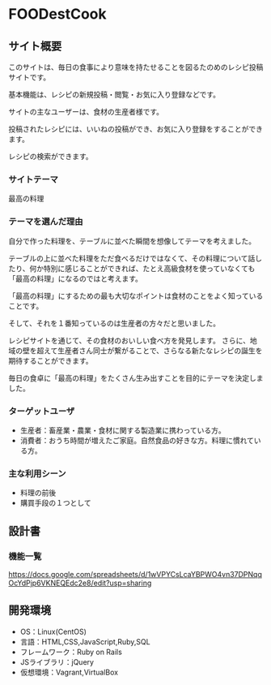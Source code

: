 # FOODestCook

## サイト概要
このサイトは、毎日の食事により意味を持たせることを図るたのめのレシピ投稿サイトです。

基本機能は、レシピの新規投稿・閲覧・お気に入り登録などです。

サイトの主なユーザーは、食材の生産者様です。

投稿されたレシピには、いいねの投稿ができ、お気に入り登録をすることができます。

レシピの検索ができます。


### サイトテーマ
最高の料理


### テーマを選んだ理由
自分で作った料理を、テーブルに並べた瞬間を想像してテーマを考えました。

テーブルの上に並べた料理をただ食べるだけではなくて、その料理について話したり、何か特別に感じることができれば、たとえ高級食材を使っていなくても「最高の料理」になるのではと考えます。

「最高の料理」にするための最も大切なポイントは食材のことをよく知っていることです。

そして、それを１番知っているのは生産者の方々だと思いました。

レシピサイトを通じて、その食材のおいしい食べ方を発見します。
さらに、地域の壁を超えて生産者さん同士が繋がることで、さらなる新たなレシピの誕生を期待することができます。

毎日の食卓に「最高の料理」をたくさん生み出すことを目的にテーマを決定しました。


### ターゲットユーザ
- 生産者：畜産業・農業・食材に関する製造業に携わっている方。
- 消費者：おうち時間が増えたご家庭。自然食品の好きな方。料理に慣れている方。

### 主な利用シーン
- 料理の前後
- 購買手段の１つとして

## 設計書



### 機能一覧
https://docs.google.com/spreadsheets/d/1wVPYCsLcaYBPWO4vn37DPNqqOcYdPjp6VKNEQEdc2e8/edit?usp=sharing


## 開発環境
- OS：Linux(CentOS)
- 言語：HTML,CSS,JavaScript,Ruby,SQL
- フレームワーク：Ruby on Rails
- JSライブラリ：jQuery
- 仮想環境：Vagrant,VirtualBox